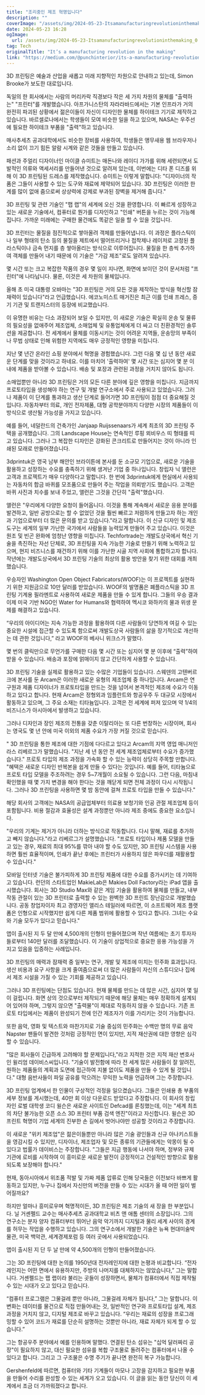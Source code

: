 ```yaml
---
title: "조리중인 제조 혁명입니다"
description: ""
coverImage: "/assets/img/2024-05-23-Itsamanufacturingrevolutioninthemaking_0.png"
date: 2024-05-23 16:28
ogImage:
  url: /assets/img/2024-05-23-Itsamanufacturingrevolutioninthemaking_0.png
tag: Tech
originalTitle: "It’s a manufacturing revolution in the making"
link: "https://medium.com/@punchinterior/its-a-manufacturing-revolution-in-the-making-ab7e38f6384a"
---
```


3D 프린팅은 예술과 산업을 새롭고 미래 지향적인 차원으로 안내하고 있는데, Simon Brooke가 보도한 대로입니다.

독일의 한 회사에서는 사람의 머리카락 직경보다 작은 세 가지 차원의 물체를 "출력하는" "프린터"를 개발했습니다. 아프가니스탄의 자라라바드에서는 기본 인프라가 거의 완전히 파괴된 상황에서 젊은이들이 자신이 디자인한 물체를 하이테크 기기로 제작하고 있습니다. 바르셀로나에서는 학생들이 모여 비슷한 일을 하고 있으며, NASA는 우주선에 필요한 하이테크 부품을 "출력"하고 있습니다.

매사추세츠 공과대학에서도 비슷한 장비를 사용하여, 학생들은 앵무새용 웹 브라우저나 소리 없이 끄기 힘든 알람 시계와 같은 것들을 만들고 있습니다.

패션과 주얼리 디자이너인 마이클 슈미트는 매돈나와 레이디 가가를 위해 세련되면서 도발적인 의류와 액세서리를 만들어낸 것으로 알려져 있는데, 이번에는 디타 폰 디즈를 위해 이 3D 프린팅된 드레스를 제작했습니다. 슈미트는 이렇게 말합니다: "디자이너의 작품은 그들이 사용할 수 있는 도구와 재료에 제약되어 있습니다. 3D 프린팅은 이러한 한계를 많이 없애 줌으로써 상상력에 강제로 부과된 장벽을 제거해 줍니다."

<div class="content-ad"></div>

3D 프린팅 및 관련 기술인 "팹 랩"의 세계에 오신 것을 환영합니다. 이 빠르게 성장하고 있는 새로운 기술에서, 컴퓨터로 뭔가를 디자인하고 "인쇄" 버튼을 누르는 것이 가능해집니다. 가까운 미래에는 구매한 물건에도 똑같은 일을 할 수 있을 것입니다.

3D 프린터는 물질을 점진적으로 쌓아올려 객체를 만들어냅니다. 이 과정은 플라스틱이나 일부 형태의 탄소 등의 물질을 제트에서 떨어뜨리거나 접착제나 레이저로 고정된 플라스틱이나 금속 먼지를 층 쌓아올리는 방식으로 이루어집니다. 물질을 한 층씩 추가하여 객체를 만들어 내기 때문에 이 기술은 "가감 제조"로도 알려져 있습니다.

몇 시간 또는 크고 복잡한 작품의 경우 몇 일이 지나면, 화면에 보이던 것이 문서처럼 "프린터"에 나타납니다. 물론, 이것은 세 차원의 물체입니다.

올해 초 미국 대통령 오바마는 "3D 프린팅은 거의 모든 것을 제작하는 방식을 혁신할 잠재력이 있습니다"라고 언급했습니다. 에코노미스트 매거진은 최근 이를 인쇄 프레스, 증기 기관 및 트랜지스터의 등장에 비교했습니다.

<div class="content-ad"></div>

이 유명한 비유는 다소 과장되어 보일 수 있지만, 이 새로운 기술은 확실히 운송 및 물류의 필요성을 없애주어 제조업체, 소매업체 및 유통업체에게 더 싸고 더 친환경적인 솔루션을 제공합니다. 전 세계에서 물체를 이동시키는 것이 어려운 지역들, 운송망의 부족이나 무법 상태로 인해 위험한 지역에도 매우 긍정적인 영향을 미칩니다.

지난 몇 년간 온라인 쇼핑 분야에서 혁명을 경험했습니다. 그런 다음 몇 십 년 동안 새로운 단계를 맞을 것이라고 하네요. 이를 마치어 '출력하여' 몇 시간 또는 심지어 몇 분 이내에 제품을 받아볼 수 있습니다. 배송 및 포장과 관련된 과정을 거치지 않아도 됩니다.

소매업뿐만 아니라 3D 프린팅은 거의 모든 다른 분야에 깊은 영향을 미칩니다. 지금까지 프로토타입을 생성해야 하는 연구 및 개발 연구소에서 주로 사용되고 있었습니다. 그러나 제품이 이 단계를 통과하고 생산 단계로 들어가면 3D 프린팅이 점점 더 중요해질 것입니다. 자동차부터 의료, 개인 전자제품, 대형 공학분야까지 다양한 시장의 제품들이 이 방식으로 생산될 가능성을 가지고 있습니다.

예를 들어, 네덜란드의 건축가인 Janjaap Ruijssenaars가 세계 최초의 3D 프린팅 주택을 공개했습니다. 그의 Landscape House는 연속적인 루핑 뫼비우스 띠 형태를 띠고 있습니다. 그러나 그 복잡한 디자인은 강화된 콘크리트로 만들어지는 것이 아니라 인쇄된 모래로 만들어졌습니다.

<div class="content-ad"></div>

3dprintuk은 영국 남부 해안인 브라이튼에 본사를 둔 소규모 기업으로, 새로운 기술을 활용하고 성장하는 수요를 충족하기 위해 생겨난 기업 중 하나입니다. 창립자 닉 앨런은 고객과 프로젝트가 매우 다양하다고 말합니다. 한 번에 3dprintuk에게 현실에서 사용되는 자동차의 합금 바퀴를 모조품으로 만들어 주는 작업을 의뢰받기도 했습니다. 고객은 바퀴 사진과 치수를 보내 주었고, 앨런은 그것을 간단히 "출력"했습니다.

앨런은 "우리에게 다양한 요청이 들어옵니다. 이것을 통해 계속해서 새로운 응용 분야를 발견하고, 일반 공방으로는 할 수 없었던 것을 훨씬 빠르고 저렴하게 만들고자 하는 개인과 기업으로부터 더 많은 문의를 받고 있습니다."라고 말합니다. 이 신규 디자인 및 제조 도구는 세계의 일부 가난한 국가에서 사람들을 능력있게 만들어 주고 있습니다. 이것은 원조 및 빈곤 완화에 엄청난 영향을 미칩니다. Techfortrade는 개발도상국에서 혁신 기술을 촉진하는 자선 단체로, 3D 프린팅을 지속 가능한 기술로 만들기 위해 노력하고 있으며, 현지 비즈니스를 재건하기 위해 이를 가난한 시골 지역 사회에 통합하고자 합니다. 작년에는 개발도상국에서 3D 프린팅 기술의 최상의 활용 방안을 찾기 위한 대회를 개최했습니다.

우승자인 Washington Open Object Fabricators(WOOF)는 이 프로젝트를 실현하기 위한 지원금으로 10만 달러를 받았습니다. WOOF의 발명품은 폐플라스틱을 3D 프린팅 기계용 필라멘트로 사용하여 새로운 제품을 만들 수 있게 합니다. 그들의 우승 결과 이제 미국 기반 NGO인 Water for Humans와 협력하여 멕시코 와하카의 물과 위생 문제를 해결하고 있습니다.

<div class="content-ad"></div>

“우리의 아이디어는 지속 가능한 과정을 활용하여 다른 사람들이 당연하게 여길 수 있는 중요한 시설에 접근할 수 있도록 함으로써 개발도상국 사람들의 삶을 장기적으로 개선하는 데 관한 것입니다,” 라고 WOOF의 베사니 위크스가 말했다.

몇 번의 클릭만으로 무언가를 구매한 다음 몇 시간 또는 심지어 몇 분 이후에 “출력”하여 받을 수 있습니다. 배송과 포장에 얽매이지 않고 간단하게 사용할 수 있습니다.

3D 프린팅 기술을 실제로 활용하고 있는 수많은 기업들이 있습니다. 스웨덴의 고텐버르크에 본사를 둔 Arcam은 이러한 새로운 유형의 제조업체 중 하나입니다. Arcam은 연구원과 제품 디자이너가 프로토타입을 만드는 것을 넘어서 본격적인 제조에 수요가 이동하고 있다고 합니다. 현재 Arcam은 정형외과 임플란트와 항공우주 두 대규모 시장에서 활동하고 있으며, 그 주요 소재는 티타늄입니다. 고객은 전 세계에 퍼져 있으며 약 1/4의 비즈니스가 아시아에서 발생하고 있습니다.

그러나 디자인과 장인 제조의 전통을 갖춘 이탈리아는 또 다른 번창하는 시장이며, 회사는 영국도 몇 년 안에 미국 이외의 제품 수요가 가장 커질 것으로 믿습니다.

<div class="content-ad"></div>

" 3D 프린팅을 통한 제조에 대한 기점에 다다르고 있다고 Arcam의 지역 영업 매니저인 라스 리베르그가 말했습니다. "지난 세 년 동안 전 세계 제조업체로부터 수요가 증가했습니다." 프로토 타입의 제조 과정을 가속화 할 수 있는 능력이 상당히 주목할 만합니다. "혜택은 새로운 디자인 반복본을 쉽게 만들 수 있다는 것입니다. 예를 들어, 티타늄으로 프로토 타입 모델을 주조하려는 경우 5~7개월이 소요될 수 있습니다. 그런 다음, 마침내 확인했을 때 몇 가지 변경을 해야 한다는 것을 깨닫게 되면 전체 과정이 다시 시작됩니다. 그러나 3D 프린팅을 사용하면 몇 밤 동안에 걸쳐 프로토 타입을 만들 수 있습니다."

해당 회사의 고객에는 NASA의 공급업체부터 의료용 보청기와 인공 관절 제조업체 등이 포함됩니다. 비용 절감과 효율성은 설계 과정뿐만 아니라 제조 중에도 중요한 요소입니다.

"우리의 기계는 제거가 아니라 더하는 방식으로 작동합니다. 다시 말해, 재료를 추가하고 빼지 않습니다."라고 리베르그가 설명했습니다. "프로토 타입이나 제품 모델을 만들고 있는 경우, 재료의 최대 95%를 깎아 내야 할 수도 있지만, 3D 프린팅 시스템을 사용하면 훨씬 효율적이며, 인쇄가 끝난 후에는 프린터가 사용하지 않은 파우더를 재활용할 수 있습니다."

모바일 인터넷 기술은 불가피하게 3D 프린팅 제품에 대한 수요를 증가시키는 데 기여하고 있습니다. 런던의 스타트업인 MakieLab은 Makies Doll Factory라는 iPad 앱을 출시했습니다. 회사는 3D Studio Max와 같은 게임 기술을 활용하여 물체를 만들고, 내부 작동 관절이 있는 3D 프린터로 출력할 수 있는 완벽한 3D 프린트 장난감으로 개발했습니다. 공동 창업자이자 최고 경영자인 앨리스 테일러에 따르면, 이 소프트웨어 제조 플랫폼은 인형으로 시작했지만 쉽게 다른 제품 범위에 활용할 수 있다고 합니다. 그녀는 수요와 기술 모두가 있다고 믿습니다."

<div class="content-ad"></div>

앱이 출시된 지 두 달 만에 4,500개의 인형이 만들어졌으며 작년 여름에는 초기 투자자들로부터 140만 달러를 조달했습니다. 이 기술이 상업적으로 중요한 응용 가능성을 가지고 있음을 입증하는 사례입니다.

3D 프린팅의 매력과 잠재력 중 일부는 연구, 개발 및 제조에 미치는 민주화 효과입니다. 생산 비용과 요구 사항을 크게 줄여줌으로써 더 많은 사람들이 자신의 스튜디오나 집에서 제조 시설을 가질 수 있는 기회를 제공하고 있습니다.

그러나 3D 프린팅에는 단점도 있습니다. 현재 물체를 만드는 데 많은 시간, 심지어 몇 일이 걸립니다. 화면 상의 것으로부터 제작되기 때문에 해당 물체는 매우 정확하게 설계되어 있어야 하며, 그렇지 않으면 "출력물"이 제대로 작동하지 않을 수 있습니다. 기존 프로토 타입에서는 제품이 완성되기 전에 인간 제조자가 이를 가리키는 것이 가능합니다.

또한 음악, 영화 및 텍스트와 마찬가지로 기술 중심의 민주화는 수백만 명의 무료 음악 Napster 팬들이 발견한 것처럼 긍정적인 면이 있지만, 지적 재산권에 대한 영향은 심각할 수 있습니다.

<div class="content-ad"></div>

"많은 회사들이 긴급하게 고려해야 할 문제입니다,"라고 지적한 것은 지적 재산 변호사인 윌리엄 데이비스씨입니다. "기술이 발전함에 따라 전 세계 많은 사람들이 잘 알려진, 원하는 제품들의 계획과 도면에 접근하여 지불 없이도 제품을 만들 수 있게 될 것입니다." 대형 음반사들이 파일 공유를 막으려는 무익한 노력을 언급하며 그는 주장합니다.

3D 프린팅 업계에서 한 인물이 구상적인 걱정을 일으켰습니다. 그들은 인쇄용 총 부품의 세부 정보를 게시했는데, 40만 회 이상 다운로드 받았다고 주장합니다. 이 회사의 창립자인 로벌 대학생 코디 윌슨은 새로운 사이트인 Defcad를 론칭했는데, 이는 "세계 최초의 차단 불가능한 오픈 소스 3D 프린터 부품 검색 엔진"이라고 자신합니다. 윌슨은 3D 프린트 혁명이 기업 세계의 진부한 손 길에서 벗어나야만 성공할 것이라고 주장합니다.

이 새로운 "위키 제조업"은 젊은이들뿐만 아니라 많은 기술 광인들과 신규 아나키스트들을 영감시킬 수 있지만, 디자이너, 제조업자 및 모든 종류의 기관들에게는 악몽이 될 수 있다고 법률가 데이비스는 주장합니다. "그들은 지금 행동에 나서야 하며, 정부와 규제기관에 로비를 시작하여 이 흥미로운 새로운 발전이 긍정적이고 건설적인 방향으로 활용되도록 보장해야 합니다."

현재, 동아시아에서 위조품 적발 및 가짜 제품 압류로 인해 당국들은 이전보다 바쁘게 활동하고 있지만, 누구나 집에서 자신만의 버전을 만들 수 있는 시대가 올 때 어떤 일이 벌어질까요?

<div class="content-ad"></div>

하지만 얼마나 흥미로우며 혁명적이든, 3D 프린팅은 제조 기술의 새 장을 한 부분입니다. 닐 거셴펠드 교수는 매사추세츠 공과대학교 비츠 앤 애톰 센터의 소장입니다. 그의 연구소는 분자 양자 컴퓨터부터 뛰어난 음악 악기까지 디지털과 물리 세계 사이의 경계를 허무는 작업을 수행하고 있습니다. 그의 연구소에서 개발한 기술은 뉴욕 현대미술박물관, 미국 백악관, 세계경제포럼 등 여러 곳에서 사용되었습니다.

앱이 출시된 지 단 두 날 만에 약 4,500개의 인형이 만들어졌습니다.

그는 3D 프린팅에 대한 논의를 1950년대 전자레인지에 대한 논평과 비교합니다. “전자레인지는 어떤 면에서 유용하지만, 주방의 나머지를 대체하지는 않았습니다,” 그는 말합니다. 거셴펠드는 팹 랩이라 불리는 곳들이 성장하면서, 물체가 컴퓨터에서 직접 제작될 수 있는 시대가 오고 있다고 믿습니다.

“컴퓨터 프로그램은 그물걸레 뿐만 아니라, 그물걸레 자체가 됩니다,” 그는 말합니다. 이 변화는 데이터를 물건으로 직접 만들어내는 것, 일반적인 연구와 프로토타입 설계, 제조 과정을 거치지 않고, 디지털 제조로 바꾸고 있습니다. “우리는 재료의 성장을 프로그래밍할 수 있어 코드가 재료를 단순히 설명하는 것뿐만 아니라, 재료 자체가 되게 할 수 있습니다.”

<div class="content-ad"></div>

그는 항공우주 분야에서 예를 인용하며 말했다. 연결된 탄소 섬유는 "십억 달러짜리 공장"이 필요하지 않고, 대신 필요한 섬유를 복합 구조물로 돌려주는 컴퓨터에서 나올 수 있다고 합니다. 그리고 그 구조물은 수명 주기가 끝나면 완전히 복구 가능합니다.

Gershenfeld에 따르면, 컴퓨터와 기타 기계들이 마모나 고장을 감지하고 필요한 부품을 만들어 수리를 완성할 수 있는 세계가 오고 있습니다. 이 글을 읽는 동안 당신이 이 세계에서 조금 더 가까워졌다고 합니다.
